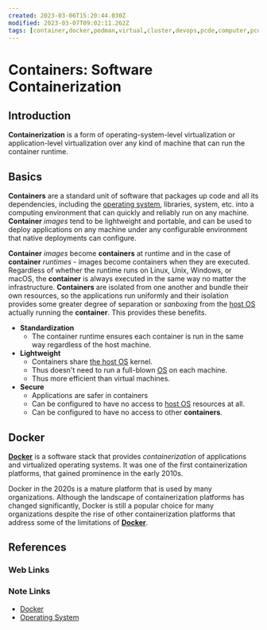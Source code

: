 ```yaml
---
created: 2023-03-06T15:20:44.030Z
modified: 2023-03-07T09:02:11.262Z
tags: [container,docker,podman,virtual,cluster,devops,pcde,computer,pcde,module10]
---
```

# Containers: Software Containerization

## Introduction

**Containerization** is a form of operating-system-level virtualization or
application-level virtualization over any kind of
machine that can run the container runtime.

## Basics

**Containers** are a standard unit of software that packages up code and
all its dependencies,
including the [operating system][os-zk], libraries, system, etc. into
a computing environment that can quickly and reliably run on any machine.
**Container** *images* tend to be lightweight and portable, and can be used to
deploy applications on any machine under any configurable environment that
native deployments can configure.

**Container** *images* become **containers** at runtime and
in the case of **container** *runtimes* -
images become containers when they are executed.
Regardless of whether the runtime runs on Linux, Unix, Windows, or macOS,
the **container** is always executed in the same way no matter the infrastructure.
**Containers** are isolated from one another and bundle their own resources,
so the applications run uniformly and their isolation provides some
greater degree of separation or *sanboxing* from
the [host OS][os-zk] actually running the **container**.
This provides these benefits.

* **Standardization**
  * The container runtime ensures each container is run in the same way
    regardless of the host machine.
* **Lightweight**
  * Containers share [the host OS][os-zk] kernel.
  * Thus doesn't need to run a full-blown [OS][os-zk] on each machine.
  * Thus more efficient than virtual machines.
* **Secure**
  * Applications are safer in containers
  * Can be configured to have no access to [host OS][os-zk] resources at all.
  * Can be configured to have no access to other **containers**.

## Docker

[**Docker**][docker-zk] is a software stack that
provides *containerization* of applications and virtualized operating systems.
It was one of the first containerization platforms,
that gained prominence in the early 2010s.

Docker in the 2020s is a mature platform that is used by many organizations.
Although the landscape of containerization platforms has changed significantly,
Docker is still a popular choice for many organizations despite
the rise of other containerization platforms that address some of the
limitations of [**Docker**][docker-zk].

## References

### Web Links

<!-- Hidden References -->

### Note Links

* [Docker][docker-zk]
* [Operating System][os-zk]

<!-- Hidden References -->
[docker-zk]: ./docker.md "Docker"
[os-zk]: ./os.md "Operating System"

